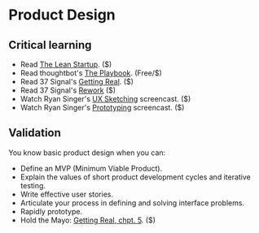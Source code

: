 Product Design
=============

Critical learning
-----------------

* Read [The Lean Startup](http://amzn.com/1568985819). ($)
* Read thoughtbot's [The Playbook](http://playbook.thoughtbot.com/). (Free/$)
* Read 37 Signal's [Getting Real](http://gettingreal.37signals.com/). ($)
* Read 37 Signal's [Rework](http://37signals.com/rework) ($)
* Watch Ryan Singer's [UX Sketching](https://peepcode.com/products/ryan-singer-ux) screencast. ($)
* Watch Ryan Singer's [Prototyping](https://peepcode.com/products/ryan-singer-ii) screencast. ($)

Validation
----------

You know basic product design when you can:

* Define an MVP (Minimum Viable Product).
* Explain the values of short product development cycles and iterative testing.
* Write effective user stories.
* Articulate your process in defining and solving interface problems.
* Rapidly prototype.
* Hold the Mayo: [Getting Real, chpt. 5](http://gettingreal.37signals.com/). ($)
